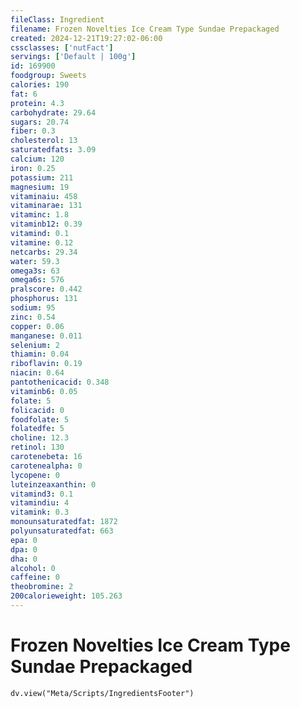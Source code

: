 ```yaml
---
fileClass: Ingredient
filename: Frozen Novelties Ice Cream Type Sundae Prepackaged
created: 2024-12-21T19:27:02-06:00
cssclasses: ['nutFact']
servings: ['Default | 100g']
id: 169900
foodgroup: Sweets
calories: 190
fat: 6
protein: 4.3
carbohydrate: 29.64
sugars: 20.74
fiber: 0.3
cholesterol: 13
saturatedfats: 3.09
calcium: 120
iron: 0.25
potassium: 211
magnesium: 19
vitaminaiu: 458
vitaminarae: 131
vitaminc: 1.8
vitaminb12: 0.39
vitamind: 0.1
vitamine: 0.12
netcarbs: 29.34
water: 59.3
omega3s: 63
omega6s: 576
pralscore: 0.442
phosphorus: 131
sodium: 95
zinc: 0.54
copper: 0.06
manganese: 0.011
selenium: 2
thiamin: 0.04
riboflavin: 0.19
niacin: 0.64
pantothenicacid: 0.348
vitaminb6: 0.05
folate: 5
folicacid: 0
foodfolate: 5
folatedfe: 5
choline: 12.3
retinol: 130
carotenebeta: 16
carotenealpha: 0
lycopene: 0
luteinzeaxanthin: 0
vitamind3: 0.1
vitamindiu: 4
vitamink: 0.3
monounsaturatedfat: 1872
polyunsaturatedfat: 663
epa: 0
dpa: 0
dha: 0
alcohol: 0
caffeine: 0
theobromine: 2
200calorieweight: 105.263
---
```


# Frozen Novelties Ice Cream Type Sundae Prepackaged

```dataviewjs
dv.view("Meta/Scripts/IngredientsFooter")
```